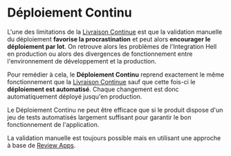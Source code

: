 # Déploiement Continu

L'une des limitations de la [Livraison Continue](livraison-continue.md) est que la validation manuelle du déploiement **favorise la procrastination** et peut alors **encourager le déploiement par lot**. On retrouve alors les problèmes de l'Integration Hell en production ou alors des divergences de fonctionnement entre l'environnement de développement et la production.

Pour remédier à cela, le **Déploiement Continu** reprend exactement le même fonctionnement que la [Livraison Continue](livraison-continue.md) sauf que cette fois-ci le **déploiement est automatisé**. Chaque changement est donc automatiquement déployé jusqu'en production.

Le Déploiement Continu ne peut être efficace que si le produit dispose d'un jeu de tests automatisés largement suffisant pour garantir le bon fonctionnement de l'application.

La validation manuelle est toujours possible mais en utilisant une approche à base de [Review Apps](review-apps.md).

